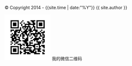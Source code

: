 <p>&copy;&nbsp;Copyright 2014 - {{site.time | date:"%Y"}}&nbsp;{{ site.author }}</p>
<p style="display:none"><script type="text/javascript">var cnzz_protocol = (("https:" == document.location.protocol) ? " https://" : " http://");document.write(unescape("%3Cspan id='cnzz_stat_icon_3431972'%3E%3C/span%3E%3Cscript src='" + cnzz_protocol + "s23.cnzz.com/stat.php%3Fid%3D3431972' type='text/javascript'%3E%3C/script%3E"));</script></p>
<div id="elevator_item">
    <a id="elevator" onclick="return false;" title="回到顶部"></a>
    <a class="qr"></a>
    <div class="qr-popup">
        <a class="code-link"><img class="code" src="/images/code.jpg" style="width:150px;height:150px;" /></a>
        <span>我的微信二维码</span>
        <div class="arr"></div>
    </div>
</div>

<script src="//cdn.bootcss.com/jquery/1.11.3/jquery.min.js"></script>
<script src="//cdn.bootcss.com/bootstrap/3.3.5/js/bootstrap.min.js"></script>
<script src="/plugins/prism/prism.js"></script>